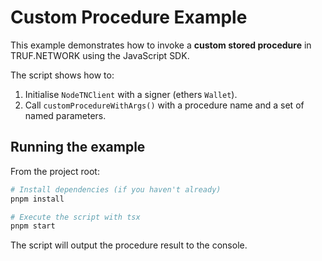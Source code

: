 # Custom Procedure Example

This example demonstrates how to invoke a **custom stored procedure** in TRUF.NETWORK using the JavaScript SDK.

The script shows how to:

1. Initialise `NodeTNClient` with a signer (ethers `Wallet`).
2. Call `customProcedureWithArgs()` with a procedure name and a set of named parameters.

## Running the example

From the project root:

```bash
# Install dependencies (if you haven't already)
pnpm install

# Execute the script with tsx
pnpm start
```

The script will output the procedure result to the console. 